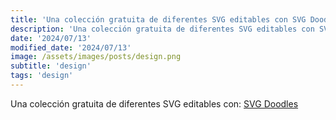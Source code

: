 ```yaml
---
title: 'Una colección gratuita de diferentes SVG editables con SVG Doodles'
description: 'Una colección gratuita de diferentes SVG editables con SVG Doodles.'
date: '2024/07/13'
modified_date: '2024/07/13'
image: /assets/images/posts/design.png
subtitle: 'design'
tags: 'design'
---
```


Una colección gratuita de diferentes SVG editables con: [SVG Doodles](https://svgdoodles.com/)
